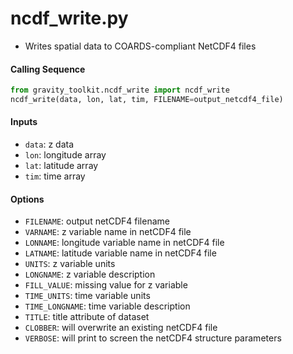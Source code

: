 ncdf_write.py
=============

 - Writes spatial data to COARDS-compliant NetCDF4 files    

#### Calling Sequence
```python
from gravity_toolkit.ncdf_write import ncdf_write
ncdf_write(data, lon, lat, tim, FILENAME=output_netcdf4_file)
```

#### Inputs
 - `data`: z data
 - `lon`: longitude array
 - `lat`: latitude array
 - `tim`: time array

#### Options
 - `FILENAME`: output netCDF4 filename
 - `VARNAME`: z variable name in netCDF4 file
 - `LONNAME`: longitude variable name in netCDF4 file
 - `LATNAME`: latitude variable name in netCDF4 file
 - `UNITS`: z variable units
 - `LONGNAME`: z variable description
 - `FILL_VALUE`: missing value for z variable
 - `TIME_UNITS`: time variable units
 - `TIME_LONGNAME`: time variable description
 - `TITLE`: title attribute of dataset
 - `CLOBBER`: will overwrite an existing netCDF4 file
 - `VERBOSE`: will print to screen the netCDF4 structure parameters
